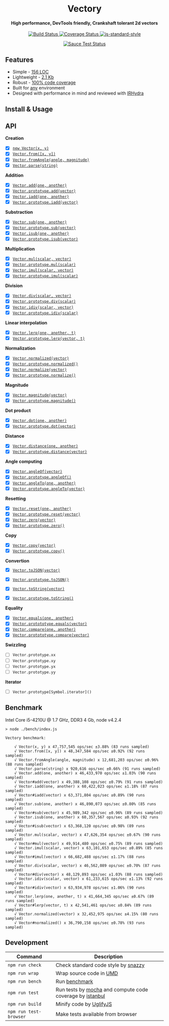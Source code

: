 <h1 align="center">Vectory</h1>
<h4 align="center">High performance, DevTools friendly, Crankshaft tolerant 2d vectors</h4>

<p align="center">
   <a href="https://travis-ci.org/broadsw0rd/vectory" target="_blank">
      <img src="https://travis-ci.org/broadsw0rd/vectory.svg?branch=master" alt="Build Status" target="_blank"></img>
   </a>
   <a href='https://coveralls.io/github/broadsw0rd/vectory?branch=master' target="_blank">
      <img src='https://coveralls.io/repos/broadsw0rd/vectory/badge.svg?branch=master&service=github' alt='Coverage Status' />
   </a>
   <a href="https://github.com/feross/standard" target="_blank">
      <img src="https://img.shields.io/badge/code%20style-standard-brightgreen.svg?style=flat" alt="js-standard-style"></img>
   </a>
</p>

<p align="center">
   <a href="https://saucelabs.com/u/fantabulous-js" target="_blank">
      <img src="https://saucelabs.com/browser-matrix/fantabulous-js.svg" alt="Sauce Test Status"/>
   </a>
</p>

## Features

- Simple - [156 LOC](https://github.com/broadsw0rd/vectory/blob/master/src/vectory.js#L156)
- Lightweight - [2.1 Kb](https://github.com/broadsw0rd/vectory/blob/master/dist/vectory.min.js)
- Robust - [100% code coverage](https://coveralls.io/github/broadsw0rd/vectory?branch=master)
- Built for [any](https://github.com/broadsw0rd/vectory/blob/master/dist/vectory.js#L9) environment
- Designed with performance in mind and reviewed with [IRHydra](http://mrale.ph/irhydra/2/)

## Install & Usage

## API

**Creation**

- [x] [`new Vector(x, y)`](https://github.com/broadsw0rd/vectory/blob/master/src/vectory.js#L1)
- [x] [`Vector.from([x, y])`](https://github.com/broadsw0rd/vectory/blob/master/src/vectory.js#L8)
- [x] [`Vector.fromAngle(angle, magnitude)`](https://github.com/broadsw0rd/vectory/blob/master/src/vectory.js#L12)
- [x] [`Vector.parse(string)`](https://github.com/broadsw0rd/vectory/blob/master/src/vectory.js#L16)

**Addition**

- [x] [`Vector.add(one, another)`](https://github.com/broadsw0rd/vectory/blob/master/src/vectory.js#L20)
- [x] [`Vector.prototype.add(vector)`](https://github.com/broadsw0rd/vectory/blob/master/src/vectory.js#L24)
- [x] [`Vector.iadd(one, another)`](https://github.com/broadsw0rd/vectory/blob/master/src/vectory.js#L28)
- [x] [`Vector.prototype.iadd(vector)`](https://github.com/broadsw0rd/vectory/blob/master/src/vectory.js#L32)

**Substraction**

- [x] [`Vector.sub(one, another)`](https://github.com/broadsw0rd/vectory/blob/master/src/vectory.js#L38)
- [x] [`Vector.prototype.sub(vector)`](https://github.com/broadsw0rd/vectory/blob/master/src/vectory.js#L42)
- [x] [`Vector.isub(one, another)`](https://github.com/broadsw0rd/vectory/blob/master/src/vectory.js#L46)
- [x] [`Vector.prototype.isub(vector)`](https://github.com/broadsw0rd/vectory/blob/master/src/vectory.js#L50)

**Multiplication**

- [x] [`Vector.mul(scalar, vector)`](https://github.com/broadsw0rd/vectory/blob/master/src/vectory.js#L56)
- [x] [`Vector.prototype.mul(scalar)`](https://github.com/broadsw0rd/vectory/blob/master/src/vectory.js#L60)
- [x] [`Vector.imul(scalar, vector)`](https://github.com/broadsw0rd/vectory/blob/master/src/vectory.js#L64)
- [x] [`Vector.prototype.imul(scalar)`](https://github.com/broadsw0rd/vectory/blob/master/src/vectory.js#L68)

**Division**

- [x] [`Vector.div(scalar, vector)`](https://github.com/broadsw0rd/vectory/blob/master/src/vectory.js#L74)
- [x] [`Vector.prototype.div(scalar)`](https://github.com/broadsw0rd/vectory/blob/master/src/vectory.js#L78)
- [x] [`Vector.idiv(scalar, vector)`](https://github.com/broadsw0rd/vectory/blob/master/src/vectory.js#L82)
- [x] [`Vector.prototype.idiv(scalar)`](https://github.com/broadsw0rd/vectory/blob/master/src/vectory.js#L86)

**Linear interpolation**

- [x] [`Vector.lerp(one, another, t)`](https://github.com/broadsw0rd/vectory/blob/master/src/vectory.js#L92)
- [x] [`Vector.prototype.lerp(vector, t)`](https://github.com/broadsw0rd/vectory/blob/master/src/vectory.js#L96)

**Normalization**

- [x] [`Vector.normalized(vector)`](https://github.com/broadsw0rd/vectory/blob/master/src/vectory.js#L102)
- [x] [`Vector.prototype.normalized()`](https://github.com/broadsw0rd/vectory/blob/master/src/vectory.js#L106)
- [x] [`Vector.normalize(vector)`](https://github.com/broadsw0rd/vectory/blob/master/src/vectory.js#L117)
- [x] [`Vector.prototype.normalize()`](https://github.com/broadsw0rd/vectory/blob/master/src/vectory.js#L121)

**Magnitude**

- [x] [`Vector.magnitude(vector)`](https://github.com/broadsw0rd/vectory/blob/master/src/vectory.js#L132)
- [x] [`Vector.prototype.magnitude()`](https://github.com/broadsw0rd/vectory/blob/master/src/vectory.js#L136)

**Dot product**

- [x] [`Vector.dot(one, another)`](https://github.com/broadsw0rd/vectory/blob/master/src/vectory.js#L140)
- [x] [`Vector.prototype.dot(vector)`](https://github.com/broadsw0rd/vectory/blob/master/src/vectory.js#L144)

**Distance**

- [x] [`Vector.distance(one, another)`](https://github.com/broadsw0rd/vectory/blob/master/src/vectory.js#L148)
- [x] [`Vector.prototype.distance(vector)`](https://github.com/broadsw0rd/vectory/blob/master/src/vectory.js#L152)

**Angle computing**

- [x] [`Vector.angleOf(vector)`](https://github.com/broadsw0rd/vectory/blob/master/src/vectory.js#L158)
- [x] [`Vector.prototype.angleOf()`](https://github.com/broadsw0rd/vectory/blob/master/src/vectory.js#L162)
- [x] [`Vector.angleTo(one, another)`](https://github.com/broadsw0rd/vectory/blob/master/src/vectory.js#L166)
- [x] [`Vector.prototype.angleTo(vector)`](https://github.com/broadsw0rd/vectory/blob/master/src/vectory.js#L170)

**Resetting**

- [x] [`Vector.reset(one, another)`](https://github.com/broadsw0rd/vectory/blob/master/src/vectory.js#L174)
- [x] [`Vector.prototype.reset(vector)`](https://github.com/broadsw0rd/vectory/blob/master/src/vectory.js#L178)
- [x] [`Vector.zero(vector)`](https://github.com/broadsw0rd/vectory/blob/master/src/vectory.js#L184)
- [x] [`Vector.prototype.zero()`](https://github.com/broadsw0rd/vectory/blob/master/src/vectory.js#L188)

**Copy**

- [x] [`Vector.copy(vector)`](https://github.com/broadsw0rd/vectory/blob/master/src/vectory.js#L194)
- [x] [`Vector.prototype.copy()`](https://github.com/broadsw0rd/vectory/blob/master/src/vectory.js#L198)

**Convertion**

- [x] [`Vector.toJSON(vector)`](https://github.com/broadsw0rd/vectory/blob/master/src/vectory.js#L202)
- [x] [`Vector.prototype.toJSON()`](https://github.com/broadsw0rd/vectory/blob/master/src/vectory.js#L206)
- [x] [`Vector.toString(vector)`](https://github.com/broadsw0rd/vectory/blob/master/src/vectory.js#L210)
- [x] [`Vector.prototype.toString()`](https://github.com/broadsw0rd/vectory/blob/master/src/vectory.js#L214)


**Equality**

- [x] [`Vector.equals(one, another)`](https://github.com/broadsw0rd/vectory/blob/master/src/vectory.js#L218)
- [x] [`Vector.protototype.equals(vector)`](https://github.com/broadsw0rd/vectory/blob/master/src/vectory.js#L222)
- [x] [`Vector.compare(one, another)`](https://github.com/broadsw0rd/vectory/blob/master/src/vectory.js#L226)
- [x] [`Vector.protototype.compare(vector)`](https://github.com/broadsw0rd/vectory/blob/master/src/vectory.js#L230)

**Swizzling**

- [ ] `Vector.prototype.xx`
- [ ] `Vector.prototype.xy`
- [ ] `Vector.prototype.yx`
- [ ] `Vector.prototype.yy`

**Iterator**

- [ ] `Vector.prototype[Symbol.iterator]()`

## Benchmark

Intel Core i5-4210U @ 1.7 GHz, DDR3 4 Gb, node v4.2.4

```
> node ./bench/index.js

Vectory benchmark:

	√ Vector(x, y) x 47,757,545 ops/sec ±3.88% (83 runs sampled)
	√ Vector.from([x, y]) x 48,347,584 ops/sec ±0.92% (92 runs sampled)
	√ Vector.fromAngle(angle, magnitude) x 12,681,203 ops/sec ±0.96% (88 runs sampled)
	√ Vector.parse(string) x 920,616 ops/sec ±0.66% (91 runs sampled)
	√ Vector.add(one, another) x 46,433,970 ops/sec ±1.03% (90 runs sampled)
	√ Vector#add(vector) x 49,388,108 ops/sec ±0.79% (91 runs sampled)
	√ Vector.iadd(one, another) x 60,422,023 ops/sec ±1.18% (87 runs sampled)
	√ Vector#iadd(vector) x 63,371,804 ops/sec ±0.89% (90 runs sampled)
	√ Vector.sub(one, another) x 46,890,073 ops/sec ±0.80% (85 runs sampled)
	√ Vector#sub(vector) x 45,989,342 ops/sec ±0.96% (89 runs sampled)
	√ Vector.isub(one, another) x 60,357,567 ops/sec ±0.93% (92 runs sampled)
	√ Vector#isub(vector) x 63,368,120 ops/sec ±0.98% (89 runs sampled)
	√ Vector.mul(scalar, vector) x 47,626,354 ops/sec ±0.67% (90 runs sampled)
	√ Vector#mul(vector) x 49,914,480 ops/sec ±0.75% (89 runs sampled)
	√ Vector.imul(scalar, vector) x 63,101,653 ops/sec ±0.89% (85 runs sampled)
	√ Vector#imul(vector) x 66,682,488 ops/sec ±1.17% (88 runs sampled)
	√ Vector.div(scalar, vector) x 46,562,089 ops/sec ±0.70% (87 runs sampled)
	√ Vector#div(vector) x 48,129,893 ops/sec ±1.03% (88 runs sampled)
	√ Vector.idiv(scalar, vector) x 61,233,615 ops/sec ±1.13% (92 runs sampled)
	√ Vector#idiv(vector) x 63,934,978 ops/sec ±1.06% (90 runs sampled)
	√ Vector.lerp(one, another, t) x 41,664,345 ops/sec ±0.67% (89 runs sampled)
	√ Vector#lerp(vector, t) x 42,541,461 ops/sec ±0.84% (89 runs sampled)
	√ Vector.normalized(vector) x 32,452,975 ops/sec ±4.15% (80 runs sampled)
	√ Vector#normalized() x 36,790,158 ops/sec ±0.78% (93 runs sampled)

```

## Development

Command | Description
--------| -----------
`npm run check` | Check standard code style by [snazzy](https://www.npmjs.com/package/snazzy)
`npm run wrap` | Wrap source code in [UMD](https://github.com/umdjs/umd)
`npm run bench` | Run [benchmark](http://benchmarkjs.com/)
`npm run test` | Run tests by [mocha](https://mochajs.org/) and compute code coverage by [istanbul](https://github.com/gotwarlost/istanbul)
`npm run build` | Minify code by [UglifyJS](https://github.com/mishoo/UglifyJS)
`npm run test-browser` | Make tests available from browser
